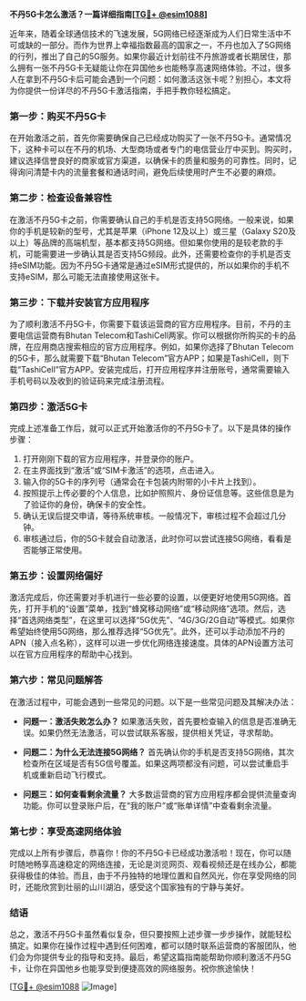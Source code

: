 **不丹5G卡怎么激活？一篇详细指南[[TG💪+ @esim1088](https://t.me/s/esim1088)]**

近年来，随着全球通信技术的飞速发展，5G网络已经逐渐成为人们日常生活中不可或缺的一部分。而作为世界上幸福指数最高的国家之一，不丹也加入了5G网络的行列，推出了自己的5G服务。如果你最近计划前往不丹旅游或者长期居住，那么拥有一张不丹5G卡无疑能让你在异国他乡也能畅享高速网络体验。不过，很多人在拿到不丹5G卡后可能会遇到一个问题：如何激活这张卡呢？别担心，本文将为你提供一份详尽的不丹5G卡激活指南，手把手教你轻松搞定。

### **第一步：购买不丹5G卡**

在开始激活之前，首先你需要确保自己已经成功购买了一张不丹5G卡。通常情况下，这种卡可以在不丹的机场、大型商场或者专门的电信营业厅中买到。购买时，建议选择信誉良好的商家或官方渠道，以确保卡的质量和服务的可靠性。同时，记得询问清楚卡内的流量套餐和通话时间，避免后续使用时产生不必要的麻烦。

### **第二步：检查设备兼容性**

在激活不丹5G卡之前，你需要确认自己的手机是否支持5G网络。一般来说，如果你的手机是较新的型号，尤其是苹果（iPhone 12及以上）或三星（Galaxy S20及以上）等品牌的高端机型，基本都支持5G网络。但如果你使用的是较老款的手机，可能需要进一步确认其是否支持5G频段。此外，还需要检查你的手机是否支持eSIM功能。因为不丹5G卡通常是通过eSIM形式提供的，所以如果你的手机不支持eSIM，那么可能无法直接使用这张卡。

### **第三步：下载并安装官方应用程序**

为了顺利激活不丹5G卡，你需要下载该运营商的官方应用程序。目前，不丹的主要电信运营商有Bhutan Telecom和TashiCell两家。你可以根据你所购买的卡的品牌，在应用商店搜索相应的官方应用程序。例如，如果你选择了Bhutan Telecom的5G卡，那么就需要下载“Bhutan Telecom”官方APP；如果是TashiCell，则下载“TashiCell”官方APP。安装完成后，打开应用程序并注册账号，通常需要输入手机号码以及收到的验证码来完成注册流程。

### **第四步：激活5G卡**

完成上述准备工作后，就可以正式开始激活你的不丹5G卡了。以下是具体的操作步骤：

1. 打开刚刚下载的官方应用程序，并登录你的账户。
2. 在主界面找到“激活”或“SIM卡激活”的选项，点击进入。
3. 输入你的5G卡的序列号（通常会在卡包装内附带的小卡片上找到）。
4. 按照提示上传必要的个人信息，比如护照照片、身份证信息等。这些信息是为了验证你的身份，确保卡的安全性。
5. 确认无误后提交申请，等待系统审核。一般情况下，审核过程不会超过几分钟。
6. 审核通过后，你的5G卡就会自动激活，此时你可以尝试连接5G网络，看看是否能够正常使用。

### **第五步：设置网络偏好**

激活完成后，你还需要对手机进行一些必要的设置，以便更好地使用5G网络。首先，打开手机的“设置”菜单，找到“蜂窝移动网络”或“移动网络”选项。然后，选择“首选网络类型”，在这里可以选择“5G优先”、“4G/3G/2G自动”等模式。如果你希望始终使用5G网络，那么推荐选择“5G优先”。此外，还可以手动添加不丹的APN（接入点名称），这样可以进一步优化网络连接速度。具体的APN设置方法可以在官方应用程序的帮助中心找到。

### **第六步：常见问题解答**

在激活过程中，可能会遇到一些常见的问题。以下是一些常见问题及其解决办法：

- **问题一：激活失败怎么办？**
  如果激活失败，首先要检查输入的信息是否准确无误。如果仍然无法激活，可以尝试联系客服，提供相关凭证，寻求帮助。

- **问题二：为什么无法连接5G网络？**
  首先确认你的手机是否支持5G网络，其次检查所在区域是否有5G信号覆盖。如果这两项都没有问题，可以尝试重启手机或重新启动飞行模式。

- **问题三：如何查看剩余流量？**
  大多数运营商的官方应用程序都会提供流量查询功能。你可以登录账户后，在“我的账户”或“账单详情”中查看剩余流量。

### **第七步：享受高速网络体验**

完成以上所有步骤后，恭喜你！你的不丹5G卡已经成功激活啦！现在，你可以随时随地畅享高速稳定的网络连接，无论是浏览网页、观看视频还是在线办公，都能获得极佳的体验。而且，由于不丹独特的地理位置和自然风光，你在享受网络的同时，还能欣赏到壮丽的山川湖泊，感受这个国家独有的宁静与美好。

### **结语**

总之，激活不丹5G卡虽然看似复杂，但只要按照上述步骤一步步操作，就能轻松搞定。如果你在操作过程中遇到任何困难，都可以随时联系运营商的客服团队，他们会为你提供专业的指导和支持。最后，希望这篇指南能帮助你顺利激活不丹5G卡，让你在异国他乡也能享受到便捷高效的网络服务。祝你旅途愉快！

[[TG💪+ @esim1088](https://t.me/s/esim1088) ![Image](https://i.postimg.cc/4NQfJmqS/Snipaste-2025-05-13-00-14-12.png)]